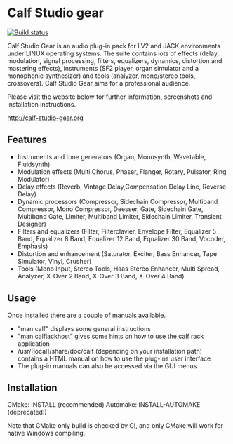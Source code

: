# Calf Studio gear

[![Build status](https://github.com/calf-studio-gear/calf/actions/workflows/build.yml/badge.svg)](https://github.com/calf-studio-gear/calf/actions/workflows/build.yml)

Calf Studio Gear is an audio plug-in pack for LV2 and JACK environments
under LINUX operating systems. The suite contains lots of effects
(delay, modulation, signal processing, filters, equalizers, dynamics,
distortion and mastering effects), instruments (SF2 player, organ
simulator and a monophonic synthesizer) and tools (analyzer, mono/stereo
tools, crossovers). Calf Studio Gear aims for a professional audience.

Please visit the website below for further information,
screenshots and installation instructions.

http://calf-studio-gear.org

## Features

- Instruments and tone generators (Organ, Monosynth, Wavetable, Fluidsynth)
- Modulation effects (Multi Chorus, Phaser, Flanger, Rotary, Pulsator, Ring Modulator)
- Delay effects (Reverb, Vintage Delay,Compensation Delay Line, Reverse Delay)
- Dynamic processors (Compressor, Sidechain Compressor, Multiband Compressor, Mono Compressor, Deesser, Gate, Sidechain Gate, Multiband Gate, Limiter, Multiband Limiter, Sidechain Limiter, Transient Designer)
- Filters and equalizers (Filter, Filterclavier, Envelope Filter, Equalizer 5 Band, Equalizer 8 Band, Equalizer 12 Band, Equalizer 30 Band, Vocoder, Emphasis)
- Distortion and enhancement (Saturator, Exciter, Bass Enhancer, Tape Simulator, Vinyl, Crusher)
- Tools (Mono Input, Stereo Tools, Haas Stereo Enhancer, Multi Spread, Analyzer, X-Over 2 Band, X-Over 3 Band, X-Over 4 Band)

## Usage

Once installed there are a couple of manuals available.

- "man calf" displays some general instructions
- "man calfjackhost" gives some hints on how to use the calf rack application
- /usr/[local]/share/doc/calf (depending on your installation path) contains a HTML manual on how to use the plug-ins user interface
- The plug-in manuals can also be accessed via the GUI menus.

## Installation

CMake: INSTALL  (recommended)
Automake: INSTALL-AUTOMAKE  (deprecated!)

Note that CMake only build is checked by CI, and only CMake will work for native Windows compiling.


